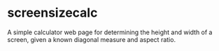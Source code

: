 # screensizecalc

A simple calculator web page for determining the height and width of a screen, given a known diagonal measure and aspect ratio.
